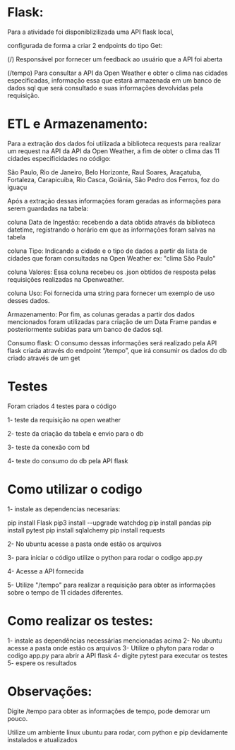# Flask:

Para a atividade foi disponiblizilizada uma API flask local, 

configurada de forma a criar 2 endpoints do tipo Get:

(/) Responsável por fornecer um feedback ao usuário que a API foi aberta

(/tempo) Para consultar a API da Open Weather e obter o clima nas cidades especificadas, informação essa que estará armazenada em um banco de dados sql que será consultado e suas informações devolvidas pela requisição.

# ETL e Armazenamento:

Para a extração dos dados foi utilizada a biblioteca requests para realizar um request na API da API da Open Weather, a fim  de obter o clima das 11 cidades especificidades no código:

São Paulo, Rio de Janeiro, Belo Horizonte, Raul Soares, Araçatuba, Fortaleza, Carapicuiba, Rio Casca, Goiânia, São Pedro dos Ferros, foz do iguaçu

Após a extração dessas informações foram geradas as informações para serem guardadas na tabela:

coluna Data de Ingestão: recebendo a data obtida através da biblioteca datetime, registrando o horário em que as informações foram salvas na tabela

coluna Tipo: Indicando a cidade e o tipo de dados a partir da lista de cidades que foram consultadas na Open Weather ex: "clima São Paulo"

coluna Valores: Essa coluna recebeu os .json obtidos de resposta pelas requisições realizadas na Openweather.

coluna Uso: Foi fornecida uma string para fornecer um exemplo de uso desses dados.

Armazenamento: Por fim, as colunas geradas a partir dos dados mencionados foram utilizadas para criação de um Data Frame pandas e posteriormente subidas para um banco de dados sql.

Consumo flask: O consumo dessas informações será realizado pela API flask criada através do endpoint “/tempo”, que irá consumir os dados do db criado através de um get

# Testes

Foram criados 4 testes para o código 

1- teste da requisição na open weather

2- teste da criação da tabela e envio para o db

3- teste da conexão com bd

4- teste do consumo do db pela API flask

# Como utilizar o codigo

1- instale as dependencias necesarias:

pip install Flask
pip3 install --upgrade watchdog
pip install pandas
pip install pytest
pip install sqlalchemy
pip install requests

2- No ubuntu acesse a pasta onde estão os arquivos

3- para iniciar o código utilize o python para rodar o codigo app.py

4- Acesse a API fornecida

5- Utilize "/tempo" para realizar a requisição para obter as informações sobre o tempo de 11 cidades diferentes.

# Como realizar os testes: 

1- instale as dependências necessárias mencionadas acima
2- No ubuntu acesse a pasta onde estão os arquivos
3- Utilize o phyton para rodar o codigo app.py para abrir a API flask
4- digite pytest para executar os testes
5- espere os resultados

# Observações:

Digite /tempo para obter as informações de tempo, pode demorar um pouco.

Utilize um ambiente linux ubuntu para rodar, com python e pip devidamente instalados e atualizados


